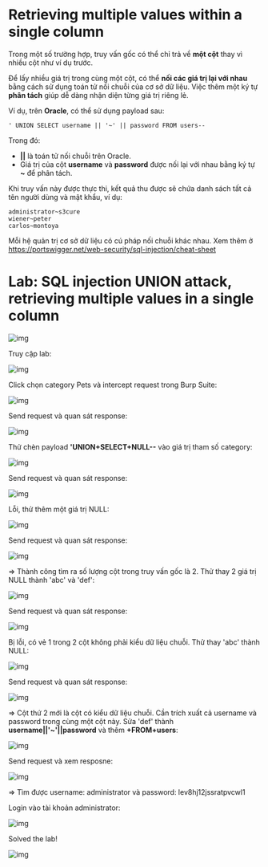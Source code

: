 # Retrieving multiple values within a single column

Trong một số trường hợp, truy vấn gốc có thể chỉ trả về **một cột** thay vì nhiều cột như ví dụ trước.

Để lấy nhiều giá trị trong cùng một cột, có thể **nối các giá trị lại với nhau** bằng cách sử dụng toán tử nối chuỗi của cơ sở dữ liệu. Việc thêm một ký tự **phân tách** giúp dễ dàng nhận diện từng giá trị riêng lẻ.

Ví dụ, trên **Oracle**, có thể sử dụng payload sau:

    ' UNION SELECT username || '~' || password FROM users--

Trong đó:

- **||** là toán tử nối chuỗi trên Oracle.
- Giá trị của cột **username** và **password** được nối lại với nhau bằng ký tự **~** để phân tách.

Khi truy vấn này được thực thi, kết quả thu được sẽ chứa danh sách tất cả tên người dùng và mật khẩu, ví dụ:

    administrator~s3cure
    wiener~peter
    carlos~montoya

Mỗi hệ quản trị cơ sở dữ liệu có cú pháp nối chuỗi khác nhau. Xem thêm ở https://portswigger.net/web-security/sql-injection/cheat-sheet

# Lab: SQL injection UNION attack, retrieving multiple values in a single column

![img](https://github.com/DucThinh47/PortSwigger/blob/main/SQL-injection/images/image53.png?raw=true)

Truy cập lab: 

![img](https://github.com/DucThinh47/PortSwigger/blob/main/SQL-injection/images/image54.png?raw=true)

Click chọn category Pets và intercept request trong Burp Suite: 

![img](https://github.com/DucThinh47/PortSwigger/blob/main/SQL-injection/images/image55.png?raw=true)

Send request và quan sát response: 

![img](https://github.com/DucThinh47/PortSwigger/blob/main/SQL-injection/images/image56.png?raw=true)

Thử chèn payload **'UNION+SELECT+NULL--** vào giá trị tham số category: 

![img](https://github.com/DucThinh47/PortSwigger/blob/main/SQL-injection/images/image57.png?raw=true)

Send request và quan sát response: 

![img](https://github.com/DucThinh47/PortSwigger/blob/main/SQL-injection/images/image58.png?raw=true)

Lỗi, thử thêm một giá trị NULL: 

![img](https://github.com/DucThinh47/PortSwigger/blob/main/SQL-injection/images/image59.png?raw=true)

Send request và quan sát response: 

![img](https://github.com/DucThinh47/PortSwigger/blob/main/SQL-injection/images/image60.png?raw=true)

=> Thành công tìm ra số lượng cột trong truy vấn gốc là 2. Thử thay 2 giá trị NULL thành 'abc' và 'def':

![img](https://github.com/DucThinh47/PortSwigger/blob/main/SQL-injection/images/image61.png?raw=true)

Send request và quan sát response: 

![img](https://github.com/DucThinh47/PortSwigger/blob/main/SQL-injection/images/image62.png?raw=true)

Bị lỗi, có vẻ 1 trong 2 cột không phải kiểu dữ liệu chuỗi. Thử thay 'abc' thành NULL: 

![img](https://github.com/DucThinh47/PortSwigger/blob/main/SQL-injection/images/image63.png?raw=true)

Send request và quan sát response: 

![img](https://github.com/DucThinh47/PortSwigger/blob/main/SQL-injection/images/image64.png?raw=true)

=> Cột thứ 2 mới là cột có kiểu dữ liệu chuỗi. Cần trích xuất cả username và password trong cùng một cột này. Sửa 'def' thành **username||'~'||password** và thêm **+FROM+users**: 

![img](https://github.com/DucThinh47/PortSwigger/blob/main/SQL-injection/images/image65.png?raw=true)

Send request và xem resposne: 

![img](https://github.com/DucThinh47/PortSwigger/blob/main/SQL-injection/images/image66.png?raw=true)

=> Tìm được username: administrator và password: lev8hj12jssratpvcwl1

Login vào tài khoản administrator: 

![img](https://github.com/DucThinh47/PortSwigger/blob/main/SQL-injection/images/image67.png?raw=true)

Solved the lab!

![img](https://github.com/DucThinh47/PortSwigger/blob/main/SQL-injection/images/image68.png?raw=true)

















